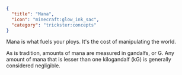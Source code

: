 ```json
{
  "title": "Mana",
  "icon": "minecraft:glow_ink_sac",
  "category": "trickster:concepts"
}
```

Mana is what fuels your ploys. It's the cost of manipulating the world.


As is tradition, amounts of mana are measured in gandalfs, or G. 
Any amount of mana that is lesser than one kilogandalf (kG) is generally considered negligible.
